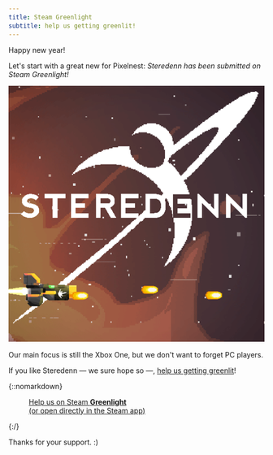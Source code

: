 ```yaml
---
title: Steam Greenlight
subtitle: help us getting greenlit!
---
```


Happy new year!

Let's start with a great new for Pixelnest: _Steredenn has been submitted on Steam Greenlight!_

[ ![Steredenn on Greenlight][greenlight_avatar] ][greenlight_avatar]

Our main focus is still the Xbox One, but we don't want to forget PC players.

If you like Steredenn — we sure hope so —, [help us getting greenlit](http://steredenn-greenlight.pixelnest.io/)!

{::nomarkdown}
  <figure>
    <a href="http://steredenn-greenlight.pixelnest.io/" class="intent-button intent-button--greenlight">
      Help us on Steam
      <strong>Greenlight</strong>
    </a>
    <figcaption>
      <a href="steam://url/CommunityFilePage/375439529">
        (or open directly in the Steam app)
      </a>
    </figcaption>
  </figure>
{:/}

Thanks for your support. :)


[greenlight_avatar]: /work/steredenn/medias/greenlight.gif
